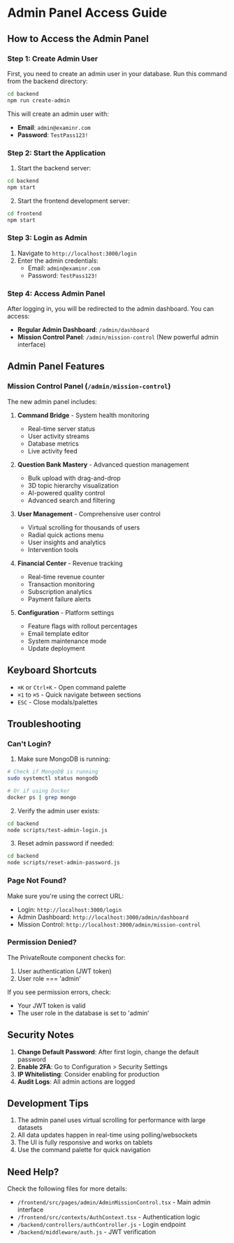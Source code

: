 # Admin Panel Access Guide

## How to Access the Admin Panel

### Step 1: Create Admin User

First, you need to create an admin user in your database. Run this command from the backend directory:

```bash
cd backend
npm run create-admin
```

This will create an admin user with:
- **Email**: `admin@examinr.com`
- **Password**: `TestPass123!`

### Step 2: Start the Application

1. Start the backend server:
```bash
cd backend
npm start
```

2. Start the frontend development server:
```bash
cd frontend
npm start
```

### Step 3: Login as Admin

1. Navigate to `http://localhost:3000/login`
2. Enter the admin credentials:
   - Email: `admin@examinr.com`
   - Password: `TestPass123!`

### Step 4: Access Admin Panel

After logging in, you will be redirected to the admin dashboard. You can access:

- **Regular Admin Dashboard**: `/admin/dashboard`
- **Mission Control Panel**: `/admin/mission-control` (New powerful admin interface)

## Admin Panel Features

### Mission Control Panel (`/admin/mission-control`)

The new admin panel includes:

1. **Command Bridge** - System health monitoring
   - Real-time server status
   - User activity streams
   - Database metrics
   - Live activity feed

2. **Question Bank Mastery** - Advanced question management
   - Bulk upload with drag-and-drop
   - 3D topic hierarchy visualization
   - AI-powered quality control
   - Advanced search and filtering

3. **User Management** - Comprehensive user control
   - Virtual scrolling for thousands of users
   - Radial quick actions menu
   - User insights and analytics
   - Intervention tools

4. **Financial Center** - Revenue tracking
   - Real-time revenue counter
   - Transaction monitoring
   - Subscription analytics
   - Payment failure alerts

5. **Configuration** - Platform settings
   - Feature flags with rollout percentages
   - Email template editor
   - System maintenance mode
   - Update deployment

## Keyboard Shortcuts

- `⌘K` or `Ctrl+K` - Open command palette
- `⌘1` to `⌘5` - Quick navigate between sections
- `ESC` - Close modals/palettes

## Troubleshooting

### Can't Login?

1. Make sure MongoDB is running:
```bash
# Check if MongoDB is running
sudo systemctl status mongodb

# Or if using Docker
docker ps | grep mongo
```

2. Verify the admin user exists:
```bash
cd backend
node scripts/test-admin-login.js
```

3. Reset admin password if needed:
```bash
cd backend
node scripts/reset-admin-password.js
```

### Page Not Found?

Make sure you're using the correct URL:
- Login: `http://localhost:3000/login`
- Admin Dashboard: `http://localhost:3000/admin/dashboard`
- Mission Control: `http://localhost:3000/admin/mission-control`

### Permission Denied?

The PrivateRoute component checks for:
1. User authentication (JWT token)
2. User role === 'admin'

If you see permission errors, check:
- Your JWT token is valid
- The user role in the database is set to 'admin'

## Security Notes

1. **Change Default Password**: After first login, change the default password
2. **Enable 2FA**: Go to Configuration > Security Settings
3. **IP Whitelisting**: Consider enabling for production
4. **Audit Logs**: All admin actions are logged

## Development Tips

1. The admin panel uses virtual scrolling for performance with large datasets
2. All data updates happen in real-time using polling/websockets
3. The UI is fully responsive and works on tablets
4. Use the command palette for quick navigation

## Need Help?

Check the following files for more details:
- `/frontend/src/pages/admin/AdminMissionControl.tsx` - Main admin interface
- `/frontend/src/contexts/AuthContext.tsx` - Authentication logic
- `/backend/controllers/authController.js` - Login endpoint
- `/backend/middleware/auth.js` - JWT verification